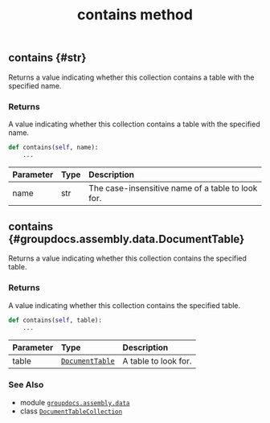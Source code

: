 ﻿---
title: contains method
second_title: GroupDocs.Assembly for Python via .NET API References
description: 
type: docs
url: /python-net/groupdocs.assembly.data/documenttablecollection/contains/
is_root: false
weight: 20
---

## contains {#str}

Returns a value indicating whether this collection contains a table with the specified name.


### Returns 


A value indicating whether this collection contains a table with the specified name.


```python
def contains(self, name):
    ...
```


| Parameter | Type | Description |
| :- | :- | :- |
| name | str | The case-insensitive name of a table to look for. |


## contains {#groupdocs.assembly.data.DocumentTable}

Returns a value indicating whether this collection contains the specified table.


### Returns 


A value indicating whether this collection contains the specified table.


```python
def contains(self, table):
    ...
```


| Parameter | Type | Description |
| :- | :- | :- |
| table | [`DocumentTable`](/assembly/python-net/groupdocs.assembly.data/documenttable) | A table to look for. |



### See Also
* module [`groupdocs.assembly.data`](../../)
* class [`DocumentTableCollection`](/assembly/python-net/groupdocs.assembly.data/documenttablecollection)
